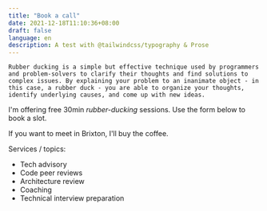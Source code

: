 ```yaml
---
title: "Book a call"
date: 2021-12-18T11:10:36+08:00
draft: false
language: en
description: A test with @tailwindcss/typography & Prose
---
```


`Rubber ducking is a simple but effective technique used by programmers and problem-solvers to clarify their thoughts and find solutions to complex issues. By explaining your problem to an inanimate object - in this case, a rubber duck - you are able to organize your thoughts, identify underlying causes, and come up with new ideas.`


I'm offering free 30min _rubber-ducking_ sessions. Use the form below to book a slot. 

If you want to meet in Brixton, I'll buy the coffee.

Services / topics: 
- Tech advisory
- Code peer reviews
- Architecture review
- Coaching
- Technical interview preparation

<!-- Calendly inline widget begin -->
<div class="calendly-inline-widget" data-url="https://calendly.com/tseropian/30min-chat?hide_landing_page_details=1&hide_gdpr_banner=1" style="min-width:320px;height:630px;"></div>
<script type="text/javascript" src="https://assets.calendly.com/assets/external/widget.js" async></script>
<!-- Calendly inline widget end -->

